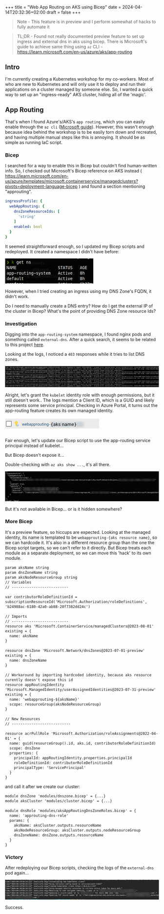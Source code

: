 +++
title = "Web App Routing on AKS using Bicep"
date = 2024-04-14T20:32:36+02:00
draft = false
+++

> Note - This feature is in preview and I perform somewhat of hacks to fully automate it

> TL;DR - Found not really documented preview feature to set up ingress and external dns in aks using bicep. There is Microsoft's guide to achieve same thing using `az` CLI - https://learn.microsoft.com/en-us/azure/aks/app-routing

## Intro

I'm currently creating a Kubernetes workshop for my co-workers. Most of who are new to Kubernetes and will only use it to deploy and run their applications on a cluster managed by someone else. So, I wanted a quick way to set up an "ingress-ready" AKS cluster, hiding all of the 'magic'.

## App Routing

That's when I found Azure's/AKS's `app routing`, which you can easily enable through the `az cli` ([Microsoft guide](https://learn.microsoft.com/en-us/azure/aks/app-routing)). However, this wasn't enough because idea behind the workshop is to be easily torn down and recreated, and having multiple manual steps like this is annoying. It should be as simple as running IaC script.

### Bicep

I searched for a way to enable this in Bicep but couldn't find human-written info. So, I checked out Microsoft's Bicep reference on AKS instead ( https://learn.microsoft.com/en-us/azure/templates/microsoft.containerservice/managedclusters?pivots=deployment-language-bicep ) and found a section mentioning "approuting". 

```yaml
ingressProfile: {
  webAppRouting: {
    dnsZoneResourceIds: [
      'string'
    ]
    enabled: bool
  }
}
```

It seemed straightforward enough, so I updated my Bicep scripts and redeployed. It created a namespace I didn't have before:

![app routing namespace](images/namespaces.png)

However, when I tried creating an ingress using my DNS Zone's FQDN, it didn't work.

Do I need to manually create a DNS entry? How do I get the external IP of the cluster in Bicep? What's the point of providing DNS Zone resource Ids?

### Investigation

Digging into the `app-routing-system` namespace, I found nginx pods and something called `external-dns`. After a quick search, it seems to be related to this project [here](https://github.com/kubernetes-sigs/external-dns). 

Looking at the logs, I noticed a `403` responses while it tries to list DNS zones. 

![external dns logs](images/external-dns-403.png)

Alright, let's grant the `kubelet` identity role with enough permissions, but it still doesn't work.. The logs mention a Client ID, which is a GUID and likely represents some service principal. Checking in Azure Portal, it turns out the app-routing feature creates its own managed identity.

![app routing identity](images/app-routing-identity.png)

Fair enough, let's update our Bicep script to use the app-routing service principal instead of kubelet...

But Bicep doesn't expose it...

Double-checking with `az aks show ...`, it's all there.

![az cli app routing identity](images/app-routing-identity-az-cli.png)

But it's not available in Bicep... or is it hidden somewhere?

### More Bicep 

It's a preview feature, so hiccups are expected. Looking at the managed identity, its name is templated to be `webapprouting-{aks resource name}`, so we can hardcode it. It's also in a different resource group than the one the Bicep script targets, so we can't refer to it directly. But Bicep treats each module as a separate deployment, so we can move this 'hack' to its own module.

```bicep
param aksName string
param dnsZoneName string
param aksNodeResourceGroup string
// Variables
// --------------------------

var contributorRoleDefinitionId = subscriptionResourceId('Microsoft.Authorization/roleDefinitions', 'b24988ac-6180-42a0-ab88-20f7382dd24c')

// Imports
// --------------------------
resource aks 'Microsoft.ContainerService/managedClusters@2023-08-01' existing = {
  name: aksName
}

resource dnsZone 'Microsoft.Network/dnsZones@2023-07-01-preview' existing = {
  name: dnsZoneName
}

// Workaround by importing hardcoded identity, because aks resource curently doesn't expose this id
resource appRoutingIdentity 'Microsoft.ManagedIdentity/userAssignedIdentities@2023-07-31-preview' existing = {
  name: 'webapprouting-${aksName}'
  scope: resourceGroup(aksNodeResourceGroup)
}

// New Resources
// ---------------------------

resource acrPullRole 'Microsoft.Authorization/roleAssignments@2022-04-01' = {
  name: guid(resourceGroup().id, aks.id, contributorRoleDefinitionId)
  scope: dnsZone
  properties: {
    principalId: appRoutingIdentity.properties.principalId
    roleDefinitionId: contributorRoleDefinitionId
    principalType: 'ServicePrincipal'
  }
}

```

and call it after we create our cluster:

```bicep
module dnsZone 'modules/dnszone.bicep' = {...}
module aksCluster 'modules/cluster.bicep' = {...}

module dnsRole 'modules/aksAppRoutingDnsZoneRoles.bicep' = {
  name: 'approuting-dns-role'
  params: {
    aksName: aksCluster.outputs.resourceName
    aksNodeResourceGroup: aksCluster.outputs.nodeResourceGroup
    dnsZoneName: dnsZone.outputs.resourceName
  }
}
```



### Victory

After redeploying our Bicep scripts, checking the logs of the `external-dns` pod again...

![external dns successful logs](images/external-dns-success-logs.png)

Success.